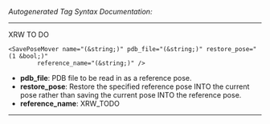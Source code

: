 _Autogenerated Tag Syntax Documentation:_

---
XRW TO DO

```
<SavePoseMover name="(&string;)" pdb_file="(&string;)" restore_pose="(1 &bool;)"
        reference_name="(&string;)" />
```

-   **pdb_file**: PDB file to be read in as a reference pose.
-   **restore_pose**: Restore the specified reference pose INTO the current pose rather than saving the current pose INTO the reference pose.
-   **reference_name**: XRW_TODO

---
